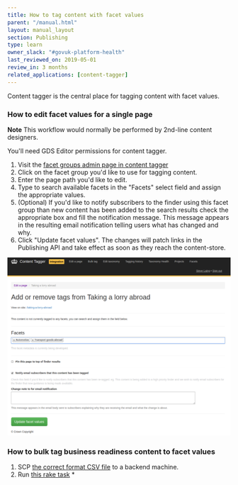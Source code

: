```yaml
---
title: How to tag content with facet values
parent: "/manual.html"
layout: manual_layout
section: Publishing
type: learn
owner_slack: "#govuk-platform-health"
last_reviewed_on: 2019-05-01
review_in: 3 months
related_applications: [content-tagger]
---
```


Content tagger is the central place for tagging content with facet values.

### How to edit facet values for a single page

**Note** This workflow would normally be performed by 2nd-line content designers.

You'll need GDS Editor permissions for content tagger.

1. Visit the [facet groups admin page in content tagger](https://content-tagger.integration.publishing.service.gov.uk/facet_groups)
2. Click on the facet group you'd like to use for tagging content.
3. Enter the page path you'd like to edit.
4. Type to search available facets in the "Facets" select field and assign the appropriate values.
5. (Optional) If you'd like to notify subscribers to the finder using this facet group than new content has been added to the search results check the appropriate box and fill the notification message. This message appears in the resulting email notification telling users what has changed and why.
6. Click "Update facet values". The changes will patch links in the Publishing API and take effect as soon as they reach the content-store.

![content-tagger screenshot](images/tagging-content-with-facets.png)

### How to bulk tag business readiness content to facet values

1. SCP [the correct format CSV file](https://github.com/alphagov/search-api/blob/master/config/business_readiness.csv) to a backend machine.
2. Run [this rake task](https://deploy.integration.publishing.service.gov.uk/job/run-rake-task/parambuild/?TARGET_APPLICATION=content-tagger&MACHINE_CLASS=backend&RAKE_TASK=facets:tag_content_to_facet_values[%22/tmp/business-readiness.csv%22,%22lib/data/find-eu-exit-guidance-business.yml%22]) *
